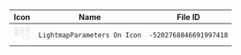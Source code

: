 | Icon | Name | File ID |
| ---  | ---  | ---     |
| ![](LightmapParameters%20On%20Icon.png) | `LightmapParameters On Icon` | `-5202768846691997418` |
